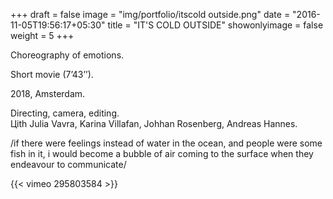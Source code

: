 +++
draft = false
image = "img/portfolio/itscold outside.png"
date = "2016-11-05T19:56:17+05:30"
title = "IT'S COLD OUTSIDE"
showonlyimage = false
weight = 5
+++

Choreography of emotions.

Short movie (7’43’’). 

2018, Amsterdam.
<!--more-->

Directing, camera, editing.  
Цith Julia Vavra, Karina Villafan, Johhan Rosenberg, Andreas Hannes.

/if there were feelings instead of water in the ocean, and people were some fish in it,
i would become a bubble of air coming to the surface when they endeavour to communicate/

{{< vimeo 295803584 >}}


